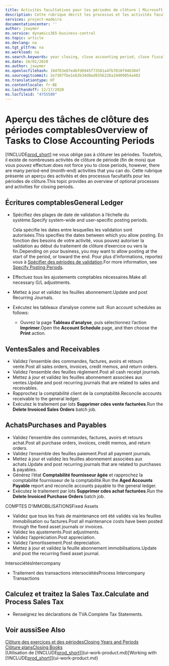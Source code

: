 ```yaml
---
title: Activités facultatives pour les périodes de clôture | Microsoft Docs
description: Cette rubrique décrit les processus et les activités facultatifs pour la clôture des périodes comptables dans Business Central.
services: project-madeira
documentationcenter: ''
author: jswymer
ms.service: dynamics365-business-central
ms.topic: article
ms.devlang: na
ms.tgt_pltfrm: na
ms.workload: na
ms.search.keywords: year closing, close accounting period, close fiscal year, aging, creditor payments, vendor payments
ms.date: 10/01/2020
ms.author: jswymer
ms.openlocfilehash: 104f63e07e4bfd8945f73581a4fb7810f946304f
ms.sourcegitcommit: 2e7307fbe1eb3b34d0ad9356226a19409054a402
ms.translationtype: HT
ms.contentlocale: fr-BE
ms.lasthandoff: 12/17/2020
ms.locfileid: "4755580"
---
```

# <a name="overview-of-tasks-to-close-accounting-periods"></a><span data-ttu-id="d3756-103">Aperçu des tâches de clôture des périodes comptables</span><span class="sxs-lookup"><span data-stu-id="d3756-103">Overview of Tasks to Close Accounting Periods</span></span>
[!INCLUDE[prod_short](includes/prod_short.md)] <span data-ttu-id="d3756-104">ne vous oblige pas à clôturer les périodes. Toutefois, il existe de nombreuses activités de clôture de période (fin de mois) que vous pouvez effectuer.</span><span class="sxs-lookup"><span data-stu-id="d3756-104">does not force you to close periods, however, there are many period-end (month-end) activities that you can do.</span></span> <span data-ttu-id="d3756-105">Cette rubrique présente un aperçu des activités et des processus facultatifs pour les périodes de clôture.</span><span class="sxs-lookup"><span data-stu-id="d3756-105">This topic provides an overview of optional processes and activities for closing periods.</span></span>  

## <a name="general-ledger"></a><span data-ttu-id="d3756-106">Écritures comptables</span><span class="sxs-lookup"><span data-stu-id="d3756-106">General Ledger</span></span>
* <span data-ttu-id="d3756-107">Spécifiez des plages de date de validation à l’échelle du système.</span><span class="sxs-lookup"><span data-stu-id="d3756-107">Specify system-wide and user-specific posting periods.</span></span>  

    <span data-ttu-id="d3756-108">Cela spécifie les dates entre lesquelles les validation sont autorisées.</span><span class="sxs-lookup"><span data-stu-id="d3756-108">This specifies the dates between which you allow posting.</span></span> <span data-ttu-id="d3756-109">En fonction des besoins de votre activité, vous pouvez autoriser la validation au début du traitement de clôture d’exercice ou vers la fin.</span><span class="sxs-lookup"><span data-stu-id="d3756-109">Depending on your business, you may want to allow posting at the start of the period, or toward the end.</span></span> <span data-ttu-id="d3756-110">Pour plus d’informations, reportez vous à [Spécifier des périodes de validation](finance-how-specify-posting-periods.md).</span><span class="sxs-lookup"><span data-stu-id="d3756-110">For more information, see [Specify Posting Periods](finance-how-specify-posting-periods.md).</span></span>  
* <span data-ttu-id="d3756-111">Effectuez tous les ajustements comptables nécessaires.</span><span class="sxs-lookup"><span data-stu-id="d3756-111">Make all necessary G/L adjustments.</span></span>  
* <span data-ttu-id="d3756-112">Mettez à jour et validez les feuilles abonnement.</span><span class="sxs-lookup"><span data-stu-id="d3756-112">Update and post Recurring Journals.</span></span>  
  <!--* Process Consolidations-->
* <span data-ttu-id="d3756-113">Exécutez les tableaux d’analyse comme suit :</span><span class="sxs-lookup"><span data-stu-id="d3756-113">Run account schedules as follows:</span></span>  
  * <span data-ttu-id="d3756-114">Ouvrez la page **Tableau d’analyse**, puis sélectionnez l’action **Imprimer**.</span><span class="sxs-lookup"><span data-stu-id="d3756-114">Open the **Account Schedule** page, and then choose the **Print** action.</span></span>  

## <a name="sales-and-receivables"></a><span data-ttu-id="d3756-115">Ventes</span><span class="sxs-lookup"><span data-stu-id="d3756-115">Sales and Receivables</span></span>
* <span data-ttu-id="d3756-116">Validez l’ensemble des commandes, factures, avoirs et retours vente.</span><span class="sxs-lookup"><span data-stu-id="d3756-116">Post all sales orders, invoices, credit memos, and return orders.</span></span>  
* <span data-ttu-id="d3756-117">Validez l’ensemble des feuilles règlement.</span><span class="sxs-lookup"><span data-stu-id="d3756-117">Post all cash receipt journals.</span></span>  
* <span data-ttu-id="d3756-118">Mettez à jour et validez les feuilles abonnement associées aux ventes.</span><span class="sxs-lookup"><span data-stu-id="d3756-118">Update and post recurring journals that are related to sales and receivables.</span></span>  
* <span data-ttu-id="d3756-119">Rapprochez la comptabilité client de la comptabilité.</span><span class="sxs-lookup"><span data-stu-id="d3756-119">Reconcile accounts receivable to the general ledger.</span></span>  
* <span data-ttu-id="d3756-120">Exécutez le traitement par lots **Supprimer cdes vente facturées**.</span><span class="sxs-lookup"><span data-stu-id="d3756-120">Run the **Delete Invoiced Sales Orders** batch job.</span></span>  

## <a name="purchases-and-payables"></a><span data-ttu-id="d3756-121">Achats</span><span class="sxs-lookup"><span data-stu-id="d3756-121">Purchases and Payables</span></span>
* <span data-ttu-id="d3756-122">Validez l’ensemble des commandes, factures, avoirs et retours achat.</span><span class="sxs-lookup"><span data-stu-id="d3756-122">Post all purchase orders, invoices, credit memos, and return orders.</span></span>  
* <span data-ttu-id="d3756-123">Validez l’ensemble des feuilles paiement.</span><span class="sxs-lookup"><span data-stu-id="d3756-123">Post all payment journals.</span></span>  
* <span data-ttu-id="d3756-124">Mettez à jour et validez les feuilles abonnement associées aux achats.</span><span class="sxs-lookup"><span data-stu-id="d3756-124">Update and post recurring journals that are related to purchases & payables.</span></span>  
* <span data-ttu-id="d3756-125">Générez l’état **Comptabilité fournisseur âgée** et rapprochez la comptabilité fournisseur de la comptabilité.</span><span class="sxs-lookup"><span data-stu-id="d3756-125">Run the **Aged Accounts Payable** report and reconcile accounts payable to the general ledger.</span></span>  
* <span data-ttu-id="d3756-126">Exécutez le traitement par lots **Supprimer cdes achat facturées**.</span><span class="sxs-lookup"><span data-stu-id="d3756-126">Run the **Delete Invoiced Purchase Orders** batch job.</span></span>  

<span data-ttu-id="d3756-127">COMPTES D’IMMOBILISATIONS</span><span class="sxs-lookup"><span data-stu-id="d3756-127">Fixed Assets</span></span>
* <span data-ttu-id="d3756-128">Validez que tous les frais de maintenance ont été validés via les feuilles immobilisation ou factures.</span><span class="sxs-lookup"><span data-stu-id="d3756-128">Post all maintenance costs have been posted through the fixed asset journals or invoices.</span></span>
* <span data-ttu-id="d3756-129">Validez les ajustements.</span><span class="sxs-lookup"><span data-stu-id="d3756-129">Post adjustments.</span></span>
* <span data-ttu-id="d3756-130">Validez l’appréciation.</span><span class="sxs-lookup"><span data-stu-id="d3756-130">Post appreciation.</span></span>
* <span data-ttu-id="d3756-131">Validez l’amortissement.</span><span class="sxs-lookup"><span data-stu-id="d3756-131">Post depreciation.</span></span>
* <span data-ttu-id="d3756-132">Mettez à jour et validez la feuille abonnement immobilisations.</span><span class="sxs-lookup"><span data-stu-id="d3756-132">Update and post the recurring fixed asset journal.</span></span>

<span data-ttu-id="d3756-133">Intersociétés</span><span class="sxs-lookup"><span data-stu-id="d3756-133">Intercompany</span></span>
* <span data-ttu-id="d3756-134">Traitement des transactions intersociétés</span><span class="sxs-lookup"><span data-stu-id="d3756-134">Process Intercompany Transactions</span></span>

## <a name="calculate-and-process-sales-tax"></a><span data-ttu-id="d3756-135">Calculez et traitez la Sales Tax.</span><span class="sxs-lookup"><span data-stu-id="d3756-135">Calculate and Process Sales Tax</span></span>
* <span data-ttu-id="d3756-136">Renseignez les déclarations de TVA.</span><span class="sxs-lookup"><span data-stu-id="d3756-136">Complete Tax Statements.</span></span>  

## <a name="see-also"></a><span data-ttu-id="d3756-137">Voir aussi</span><span class="sxs-lookup"><span data-stu-id="d3756-137">See Also</span></span>
[<span data-ttu-id="d3756-138">Clôture des exercices et des périodes</span><span class="sxs-lookup"><span data-stu-id="d3756-138">Closing Years and Periods</span></span>](year-close-years-periods.md)  
[<span data-ttu-id="d3756-139">Clôture plans</span><span class="sxs-lookup"><span data-stu-id="d3756-139">Closing Books</span></span>](year-close-books.md)  
<span data-ttu-id="d3756-140">[Utilisation de [!INCLUDE[prod_short](includes/prod_short.md)]](ui-work-product.md)</span><span class="sxs-lookup"><span data-stu-id="d3756-140">[Working with [!INCLUDE[prod_short](includes/prod_short.md)]](ui-work-product.md)</span></span>
